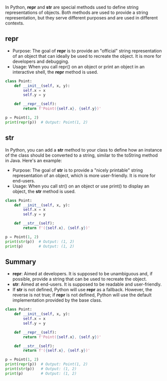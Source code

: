 In Python, __repr__ and __str__ are special methods used to define string representations of objects. Both methods are
used to provide a string representation, but they serve different purposes and are used in different contexts.

## __repr__

- Purpose: The goal of __repr__ is to provide an "official" string representation of an object that can ideally be used to
recreate the object. It is more for developers and debugging.
- Usage: When you call repr() on an object or print an object in an interactive shell, the __repr__ method is used.
```python
class Point:
    def __init__(self, x, y):
        self.x = x
        self.y = y

    def __repr__(self):
        return f'Point({self.x}, {self.y})'

p = Point(1, 2)
print(repr(p))  # Output: Point(1, 2)

```

## __str__

In Python, you can add a __str__ method to your class to define how an instance of the class should be converted to a
string, similar to the toString method in Java. Here's an example:

- Purpose: The goal of __str__ is to provide a "nicely printable" string representation of an object, which is more
user-friendly. It is more for end-users.
- Usage: When you call str() on an object or use print() to display an object, the __str__ method is used.

```python
class Point:
    def __init__(self, x, y):
        self.x = x
        self.y = y

    def __str__(self):
        return f'({self.x}, {self.y})'

p = Point(1, 2)
print(str(p))  # Output: (1, 2)
print(p)       # Output: (1, 2)
```

## Summary

- __repr__: Aimed at developers. It is supposed to be unambiguous and, if possible, provide a string that can be used to
  recreate the object.
- __str__: Aimed at end-users. It is supposed to be readable and user-friendly.
- If __str__ is not defined, Python will use __repr__ as a fallback. However, the reverse is not true; if __repr__ is
  not defined, Python will use the default implementation provided by the base class.

```python
class Point:
    def __init__(self, x, y):
        self.x = x
        self.y = y

    def __repr__(self):
        return f'Point({self.x}, {self.y})'

    def __str__(self):
        return f'({self.x}, {self.y})'

p = Point(1, 2)
print(repr(p))  # Output: Point(1, 2)
print(str(p))   # Output: (1, 2)
print(p)        # Output: (1, 2)

```
